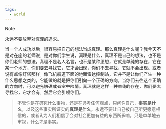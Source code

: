 ```yaml
---
tags:
  - world
---
```



> [!NOTE]
> 永远不要放弃对真理的追求。

当一个人成功以后，很容易把自己的想法当成真理。那么真理是什么呢？我今天不是对在座的老师说，是对你们学生说，真理是什么，真理不是自己的想法，也不是你们老师的想法，真理不是名人名言，也不是某种思想，它就是单纯的存在，它在某一个地方，你们要去寻找它，它才会出现，你们不去寻找，它就不会出现。或者说有点像灯塔那样，像飞机航道下面的地面雷达控制站，它并不是让你们产生一种什么思想之类的，它能做的就是把你们引向一个正确的方向，当你们去往这个正确的方向时，可以避免触礁或者空中险情。真理就是这样一种单纯的存在，你们要去寻找它，它才会有，然后它会引领你们。

> 不管你是在研究什么事物，还是在思考任何观点，只问你自己，**事实是什么**，以及这些事实所证实的**真理是什么**。永远不要让自己被自己所更愿意相信的，或者认为人们相信了会对社会更加有益的东西所影响。只是单单地去审视，什么才是事实。